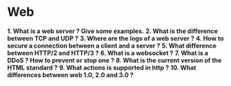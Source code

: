 # Web

**1. What is a web server ? Give some examples.**
**2. What is the difference between TCP and UDP ?**
**3. Where are the logs of a web server ?**
**4. How to secure a connection between a client and a server ?**
**5. What difference between HTTP/2 and HTTP/3 ?**
**6. What is a websocket ?**
**7. What is a DDoS ? How to prevent or stop one ?**
**8. What is the current version of the HTML standard ?**
**9. What actions is supported in http ?**
**10. What differences between web 1.0, 2.0 and 3.0 ?**
